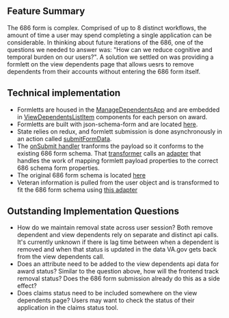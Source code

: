 ## Feature Summary
The 686 form is complex. Comprised of up to 8 distinct workflows, the amount of time a user may spend completing a single application can be considerable. 
In thinking about future iterations of the 686, one of the questions we needed to answer was: "How can we reduce cognitive and temporal burden on our users?".
A solution we settled on was providing a formlett on the view dependents page that allows uesrs to remove dependents from their accounts without entering the 686 form itself. 

## Technical implementation
- Formletts are housed in the [ManageDependentsApp](https://github.com/department-of-veterans-affairs/vets-website/blob/c6d3a434f04c83cd5048f2b5f75282abb3726867/src/applications/personalization/view-dependents/manage-dependents/containers/ManageDependentsApp.jsx#L1) and are embedded in [ViewDependentsListItem](https://github.com/department-of-veterans-affairs/vets-website/blob/805f2dbd5816d992130dbd62baef2833335ab6f7/src/applications/personalization/view-dependents/components/ViewDependentsList/ViewDependentsListItem.jsx#L106) components for each person on award.
- Formletts are built with json-schema-form and are located [here](https://github.com/department-of-veterans-affairs/vets-website/blob/5e7c79ebf3e03c5c9d4b9d96f77f515699b5c811/src/applications/personalization/view-dependents/manage-dependents/schemas.js#L1).
- State relies on redux, and formlett submission is done asynchronously in an action called [submitFormData](https://github.com/department-of-veterans-affairs/vets-website/blob/c6d3a434f04c83cd5048f2b5f75282abb3726867/src/applications/personalization/view-dependents/manage-dependents/redux/actions.js#L29). 
- The [onSubmit handler](https://github.com/department-of-veterans-affairs/vets-website/blob/c6d3a434f04c83cd5048f2b5f75282abb3726867/src/applications/personalization/view-dependents/manage-dependents/containers/ManageDependentsApp.jsx#L30) tranforms the payload so it conforms to the existing 686 form schema. That [transformer](https://github.com/department-of-veterans-affairs/vets-website/blob/4e650b570f2eef9d8c3434ac798d00163358e974/src/applications/personalization/view-dependents/manage-dependents/utils/index.js#L195) calls an [adapter](https://github.com/department-of-veterans-affairs/vets-website/blob/4e650b570f2eef9d8c3434ac798d00163358e974/src/applications/personalization/view-dependents/manage-dependents/utils/index.js#L92) that handles the work of mapping formlett payload properties to the correct 686 schema form properties. 
- The original 686 form schema is located [here](https://github.com/department-of-veterans-affairs/vets-json-schema/blob/f98b17ebbf3e351a8a306a8511567acc039b4689/src/schemas/686c-674/schema.js#L18)
- Veteran information is pulled from the user object and is transformed to fit the 686 form schema using [this adapter](https://github.com/department-of-veterans-affairs/vets-website/blob/4e650b570f2eef9d8c3434ac798d00163358e974/src/applications/personalization/view-dependents/manage-dependents/utils/index.js#L32)

## Outstanding Implementation Questions
- How do we maintain removal state across user session? Both remove dependent and view dependents rely on separate and distinct api calls. It's currently unknown if there is lag time between when a dependent is removed and when that status is updated in the data VA.gov gets back from the view dependents call. 
- Does an attribute need to be added to the view dependents api data for award status? Similar to the question above, how will the frontend track removal status? Does the 686 form submission already do this as a side effect? 
- Does claims status need to be included somewhere on the view dependents page? Users may want to check the status of their application in the claims status tool.
